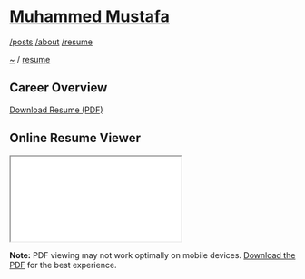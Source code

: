 # [Muhammed Mustafa](../../README.md)

[/posts](/posts/README.md) [/about](/about/README.md) [/resume](/resume/README.md)

[~](../README.md) / [resume](/resume/README.md)

## Career Overview

<div class="resume-actions">
  <a href="Resume.pdf" download="Muhammed-Mustafa-Resume.pdf" class="download-btn">
    Download Resume (PDF)
  </a>
</div>

## Online Resume Viewer

<div class="pdf-viewer-container">
  <iframe 
    src="Resume.pdf#toolbar=1&navpanes=0&scrollbar=1" 
    class="pdf-viewer"
    title="Muhammed Mustafa Resume"
    loading="lazy">
    <p>Your browser does not support PDF viewing. 
    <a href="Resume.pdf" download>Download the PDF</a> instead.</p>
  </iframe>
</div>

<div class="mobile-fallback">
  <p><strong>Note:</strong> PDF viewing may not work optimally on mobile devices. 
  <a href="Resume.pdf" download>Download the PDF</a> for the best experience.</p>
</div>